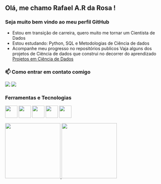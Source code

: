 <!---
Rafarosa/Rafarosa is a ✨ special ✨ repository because its `README.md` (this file) appears on your GitHub profile.
You can click the Preview link to take a look at your changes.
--->
## Olá, me chamo Rafael A.R da Rosa ! 
### Seja muito bem vindo ao meu perfil GitHub

- Estou em transição de carreira, quero muito me tornar um Cientista de Dados 
- Estou estudando: Python, SQL e Metodologias de Ciência de dados 
- Acompanhe meu progresso no repositórios publicos
Vaja alguns dos projetos de Ciëncia de dados que construi no decorrer do aprendizado
<a href="https://rafarosa.github.io/data_science_projects/">Projetos em Ciência de Dados</a>

### 📫 Como entrar em contato comigo

<div>
<a href = "mailto:rodrigues.rafaelantonio@gmail.com"><img src="https://img.shields.io/badge/Gmail-D14836?style=for-the-badge&logo=gmail&logoColor=white" target="_blank"></a>
<a href="https://www.linkedin.com/in/rafael-arr/" target="_blank"><img src="https://img.shields.io/badge/-LinkedIn-%230077B5?style=for-the-badge&logo=linkedin&logoColor=white" target="_blank"></a>   
</div>

### Ferramentas e Tecnologias

<img src="https://cdn.jsdelivr.net/gh/devicons/devicon/icons/git/git-original.svg" width="40" height="40"/> <img src="https://cdn.jsdelivr.net/gh/devicons/devicon/icons/python/python-original.svg" width="40" height="40"/>
<img src="https://cdn.jsdelivr.net/gh/devicons/devicon/icons/mysql/mysql-original-wordmark.svg" width="40" height="40" />
<img src="https://cdn.jsdelivr.net/gh/devicons/devicon/icons/visualstudio/visualstudio-plain.svg" width="40" height="40" />
<img src="https://cdn.jsdelivr.net/gh/devicons/devicon/icons/pycharm/pycharm-original-wordmark.svg" width="40" height="40" />

<div>
<a href="https://github.com/Rafarosa">
<img height="180em" src="https://github-readme-stats.vercel.app/api/top-langs/?username=Rafarosa&layout=compact&langs_count=7&theme=dracula"/>
<img height="180em" src="https://github-readme-stats.vercel.app/api?username=Rafarosa&show_icons=true&theme=dracula&include_all_commits=true&count_private=true"/>
</div>
